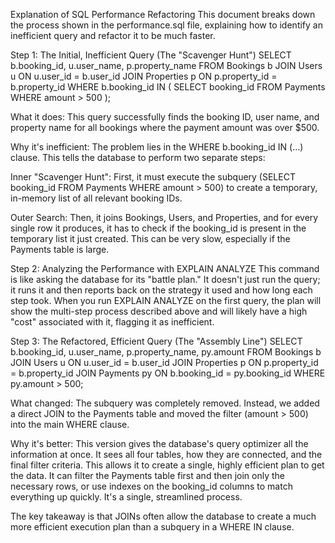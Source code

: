 Explanation of SQL Performance Refactoring
This document breaks down the process shown in the performance.sql file, explaining how to identify an inefficient query and refactor it to be much faster.

Step 1: The Initial, Inefficient Query (The "Scavenger Hunt")
SELECT
    b.booking_id,
    u.user_name,
    p.property_name
FROM
    Bookings b
JOIN
    Users u ON u.user_id = b.user_id
JOIN
    Properties p ON p.property_id = b.property_id
WHERE
    b.booking_id IN (
        SELECT booking_id FROM Payments WHERE amount > 500
    );

What it does: This query successfully finds the booking ID, user name, and property name for all bookings where the payment amount was over $500.

Why it's inefficient: The problem lies in the WHERE b.booking_id IN (...) clause. This tells the database to perform two separate steps:

Inner "Scavenger Hunt": First, it must execute the subquery (SELECT booking_id FROM Payments WHERE amount > 500) to create a temporary, in-memory list of all relevant booking IDs.

Outer Search: Then, it joins Bookings, Users, and Properties, and for every single row it produces, it has to check if the booking_id is present in the temporary list it just created. This can be very slow, especially if the Payments table is large.

Step 2: Analyzing the Performance with EXPLAIN ANALYZE
This command is like asking the database for its "battle plan." It doesn't just run the query; it runs it and then reports back on the strategy it used and how long each step took. When you run EXPLAIN ANALYZE on the first query, the plan will show the multi-step process described above and will likely have a high "cost" associated with it, flagging it as inefficient.

Step 3: The Refactored, Efficient Query (The "Assembly Line")
SELECT
    b.booking_id,
    u.user_name,
    p.property_name,
    py.amount
FROM
    Bookings b
JOIN
    Users u ON u.user_id = b.user_id
JOIN
    Properties p ON p.property_id = b.property_id
JOIN
    Payments py ON b.booking_id = py.booking_id
WHERE
    py.amount > 500;

What changed: The subquery was completely removed. Instead, we added a direct JOIN to the Payments table and moved the filter (amount > 500) into the main WHERE clause.

Why it's better: This version gives the database's query optimizer all the information at once. It sees all four tables, how they are connected, and the final filter criteria. This allows it to create a single, highly efficient plan to get the data. It can filter the Payments table first and then join only the necessary rows, or use indexes on the booking_id columns to match everything up quickly. It's a single, streamlined process.

The key takeaway is that JOINs often allow the database to create a much more efficient execution plan than a subquery in a WHERE IN clause.
